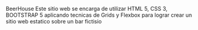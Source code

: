 BeerHouse
Este sitio web se encarga de utilizar HTML 5, CSS 3, BOOTSTRAP 5 aplicando tecnicas de Grids y Flexbox para lograr crear un sitio web estatico sobre un bar fictisio
